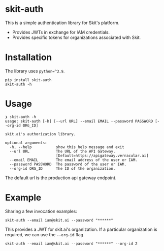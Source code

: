 # skit-auth

This is a simple authentication library for Skit's platform.

- Provides JWTs in exchange for IAM credentials.
- Provides specific tokens for organizations associated with Skit.


# Installation
The library uses `python=^3.9`.

```shell
pip install skit-auth
skit-auth -h
```

# Usage

```
❯ skit-auth -h
usage: skit-auth [-h] [--url URL] --email EMAIL --password PASSWORD [--org-id ORG_ID]

skit.ai's authorization library.

optional arguments:
  -h, --help           show this help message and exit
  --url URL            The URL of the API Gateway.
                       [Default=https://apigateway.vernacular.ai]
  --email EMAIL        The email address of the user or IAM.
  --password PASSWORD  The password of the user or IAM.
  --org-id ORG_ID      The ID of the organization.
```

The default url is the production api gateway endpoint.

# Example

Sharing a few invocation examples:

```shell
skit-auth --email iam@skit.ai --password "******"
```

This provides a JWT for skit.ai's organization. If a particular organization is required, we can use the `--org-id` flag.

```shell
skit-auth --email iam@skit.ai --password "******" --org-id 2
```
